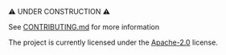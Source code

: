 ⚠️ UNDER CONSTRUCTION ⚠️

See [CONTRIBUTING.md](./CONTRIBUTING.md) for more information

The project is currently licensed under the [Apache-2.0](./LICENSE) license.
